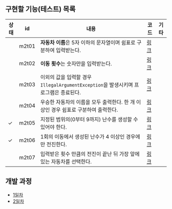 ## 구현할 기능(테스트) 목록
    
| 상태   | id    |내용| 코드    |기타|
|-------|-------|---|--------|---|
|       |m2t01|**자동차 이름**은 5자 이하의 문자열이며 쉼표로 구분하여 입력받는다.| [링크]() ||
|       |m2t02|**이동 횟수**는 숫자만을 입력받는다.| [링크]() ||
|       |m2t03|이외의 값을 입력할 경우 `IllegalArgumentException`을 발생시키며 프로그램은 종료된다.| [링크]() ||
|       |m2t04|우승한 자동차의 이름을 모두 출력한다. 한 개 이상인 경우 쉼표로 구분하여 출력한다.| [링크]() ||
|✓      |m2t05|지정된 범위의(0부터 9까지) 난수를 생성할 수 있어야 한다.| [링크]() ||
|✓      |m2t06|1회의 이동에서 생성된 난수가 4 이상인 경우에만 전진한다.| [링크]() ||
|       |m2t07|입력받은 횟수 만큼의 전진이 끝난 뒤 가장 앞에 있는 자동차를 선택한다.| [링크]() ||

## 개발 과정
* [1일차](https://mingeun2154.github.io/wooteco/2nd-mission-1/)
* [2일차](https://mingeun2154.github.io/wooteco/2nd-mission-2/)
